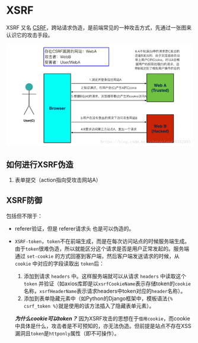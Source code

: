 # XSRF

XSRF 又名 [CSRF](https://developer.mozilla.org/en-US/docs/Learn/Server-side/First_steps/Website_security#Cross-Site_Request_Forgery_(CSRF))，跨站请求伪造，是前端常见的一种攻击方式，先通过一张图来认识它的攻击手段。

![xsrf](../.imgs/xsrf.png)

## 如何进行XSRF伪造
1. 表单提交（action指向受攻击网站A）

## XSRF防御

包括但不限于：

- referer验证，但是 referer请求头 也是可以伪造的。
- `XSRF-token`，`token`不在前端生成，而是在每次访问站点的时候服务端生成。由于`token`很难伪造，所以就能区分这个请求是否是用户正常发起的。服务端通过 `set-cookie` 的方式回塞到客户端，然后客户端发送请求的时候，从 `cookie` 中对应的字段读取出 `token`后：
  1. 添加到请求 `headers` 中。这样服务端就可以从请求 `headers` 中读取这个 `token` 并验证（如axios库即是以`xsrfCookieName`表示存储token的`cookie`名称，`xsrfHeaderName`表示请求headers中token对应的`header`名称）。
  2. 添加到表单隐藏元素中（如Python的Django框架中，模板语法`{% csrf_token %}`就是使用的该方法插入了隐藏表单元素）。

  ***为什么cookie可以token？*** 因为XSRF攻击的思想在于`借用cookie`，而cookie中具体是什么，攻击者是不可预知的，亦无法伪造。但前提是站点不存在XSS漏洞且`token`是`httponly`属性（即不可操作）。
